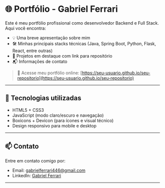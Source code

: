 # 🌐 Portfólio - Gabriel Ferrari

Este é meu portfólio profissional como desenvolvedor Backend e Full Stack. Aqui você encontra:

- 💡 Uma breve apresentação sobre mim
- 🛠️ Minhas principais stacks técnicas (Java, Spring Boot, Python, Flask, React, entre outras)
- 🚀 Projetos em destaque com link para repositório
- 📬 Informações de contato

> 🔗 Acesse meu portfólio online: [https://seu-usuario.github.io/seu-repositorio](https://seu-usuario.github.io/seu-repositorio)

---

## 📁 Tecnologias utilizadas

- HTML5 + CSS3
- JavaScript (modo claro/escuro e navegação)
- Boxicons + Devicon (para ícones e visual técnico)
- Design responsivo para mobile e desktop

---

## 📫 Contato

Entre em contato comigo por:

- Email: gabrielferrari446@gmail.com
- LinkedIn: [Gabriel Ferrari](https://linkedin.com/in/gabriel-ferrari-41455426b)

---
